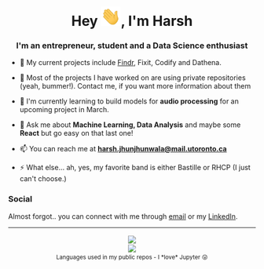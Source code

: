 <h1 align="center">Hey <img src="Hi.gif" width="40px" />, I'm Harsh</h1>
<h3 align="center">I'm an entrepreneur, student and a Data Science enthusiast </h3>

- 🔭 My current projects include [Findr](https://findrapp.ca/), Fixit, Codify and Dathena.

- 🌱 Most of the projects I have worked on are using private repositories (yeah, bummer!). Contact me, if you want more information about them

- 👯 I'm currently learning to build models for **audio processing** for an upcoming project in March.

- 💬 Ask me about **Machine Learning, Data Analysis** and maybe some **React** but go easy on that last one!

- 📫 You can reach me at **harsh.jhunjhunwala@mail.utoronto.ca**

- ⚡ What else... ah, yes, my favorite band is either Bastille or RHCP (I just can't choose.)

### Social
Almost forgot.. you can connect with me through [email](harsh.jhunjhunwala@mail.utoronto.ca) or my [LinkedIn](https://www.linkedin.com/in/harsh-jhunjhunwala/).





<hr />
<div align="center">
  <img align="center" src="https://github-readme-stats.vercel.app/api?username=Harsh-2420&show_icons=true&theme=radical&hide_border=true">
  <br/>
  <img align="center" src="https://github-readme-stats.codestackr.vercel.app/api/top-langs?username=Harsh-2420&layout=compact&show_icons=true&theme=radical&hide_border=true" />
  <br />
  <small>Languages used in my public repos - I *love* Jupyter 😛</small>
</div>
